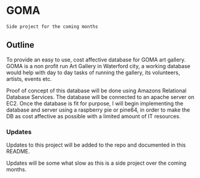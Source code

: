 # GOMA 
`Side project for the coming months`
## Outline
To provide an easy to use, cost affective database for GOMA art gallery. GOMA is a non profit run Art Gallery in Waterford city, a working database would help with day to day tasks of running the gallery, its volunteers, artists, events etc.

Proof of concept of this database will be done using Amazons Relational Database Services. The database will be connected to an apache server on EC2. Once the database is fit for purpose, I will begin implementing the database and server using a raspberry pie or pine64, in order to make the DB as cost affective as possible with a limited amount of IT resources. 

### Updates

Updates to this project will be added to the repo and documented in this README. 

Updates will be some what slow as this is a side project over the coming months.

